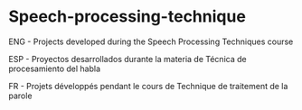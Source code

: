 # Speech-processing-technique
ENG - Projects developed during the Speech Processing Techniques course

ESP - Proyectos desarrollados durante la materia de Técnica de procesamiento del habla

FR - Projets développés pendant le cours de Technique de traitement de la parole
